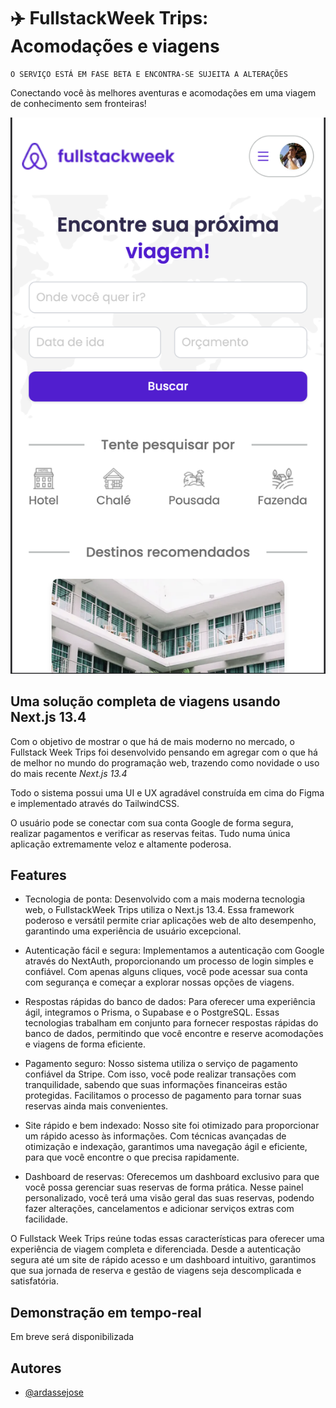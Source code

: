 
# ✈️ FullstackWeek Trips: Acomodações e viagens

```
O SERVIÇO ESTÁ EM FASE BETA E ENCONTRA-SE SUJEITA A ALTERAÇÕES
```

Conectando você às melhores aventuras e acomodações em uma viagem de conhecimento sem fronteiras!

![Fullstack Week: Página principal](image.png)


## Uma solução completa de viagens usando Next.js 13.4

Com o objetivo de mostrar o que há de mais moderno no mercado, o Fullstack Week Trips foi desenvolvido pensando em agregar com o que há de melhor no mundo do programação web, trazendo como novidade o uso do mais recente _Next.js 13.4_

Todo o sistema possui uma UI e UX agradável construída em cima do Figma e implementado através do TailwindCSS.

O usuário pode se conectar com sua conta Google de forma segura, realizar pagamentos e verificar as reservas feitas. Tudo numa única aplicação extremamente veloz e altamente poderosa.
## Features

- Tecnologia de ponta: Desenvolvido com a mais moderna tecnologia web, o FullstackWeek Trips utiliza o Next.js 13.4. Essa framework poderoso e versátil permite criar aplicações web de alto desempenho, garantindo uma experiência de usuário excepcional.

- Autenticação fácil e segura: Implementamos a autenticação com Google através do NextAuth, proporcionando um processo de login simples e confiável. Com apenas alguns cliques, você pode acessar sua conta com segurança e começar a explorar nossas opções de viagens.

- Respostas rápidas do banco de dados: Para oferecer uma experiência ágil, integramos o Prisma, o Supabase e o PostgreSQL. Essas tecnologias trabalham em conjunto para fornecer respostas rápidas do banco de dados, permitindo que você encontre e reserve acomodações e viagens de forma eficiente.

- Pagamento seguro: Nosso sistema utiliza o serviço de pagamento confiável da Stripe. Com isso, você pode realizar transações com tranquilidade, sabendo que suas informações financeiras estão protegidas. Facilitamos o processo de pagamento para tornar suas reservas ainda mais convenientes.

- Site rápido e bem indexado: Nosso site foi otimizado para proporcionar um rápido acesso às informações. Com técnicas avançadas de otimização e indexação, garantimos uma navegação ágil e eficiente, para que você encontre o que precisa rapidamente.

- Dashboard de reservas: Oferecemos um dashboard exclusivo para que você possa gerenciar suas reservas de forma prática. Nesse painel personalizado, você terá uma visão geral das suas reservas, podendo fazer alterações, cancelamentos e adicionar serviços extras com facilidade.

O Fullstack Week Trips reúne todas essas características para oferecer uma experiência de viagem completa e diferenciada. Desde a autenticação segura até um site de rápido acesso e um dashboard intuitivo, garantimos que sua jornada de reserva e gestão de viagens seja descomplicada e satisfatória.

## Demonstração em tempo-real

Em breve será disponibilizada


## Autores

- [@ardassejose](https://www.github.com/ardassejose)

